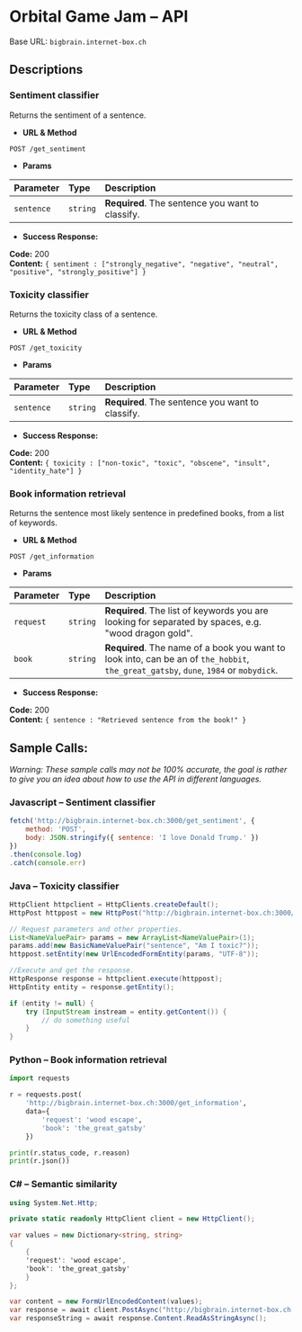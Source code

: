 # Orbital Game Jam – API
Base URL: `bigbrain.internet-box.ch`

## Descriptions
### Sentiment classifier
Returns the sentiment of a sentence.

* **URL & Method**
```http
POST /get_sentiment
```
  
*  **Params**

| Parameter | Type | Description |
| :--- | :--- | :--- |
| `sentence` | `string` | **Required**. The sentence you want to classify. |

* **Success Response:**

**Code:** 200 <br />
**Content:** `{ sentiment : ["strongly_negative", "negative", "neutral", "positive", "strongly_positive"] }`

### Toxicity classifier
Returns the toxicity class of a sentence.

* **URL & Method**
```http
POST /get_toxicity
```
  
*  **Params**

| Parameter | Type | Description |
| :--- | :--- | :--- |
| `sentence` | `string` | **Required**. The sentence you want to classify. |

* **Success Response:**

**Code:** 200 <br />
**Content:** `{ toxicity : ["non-toxic", "toxic", "obscene", "insult", "identity_hate"] }`


### Book information retrieval
Returns the sentence most likely sentence in predefined books, from a list of keywords.

* **URL & Method**
```http
POST /get_information
```
  
*  **Params**

| Parameter | Type | Description |
| :--- | :--- | :--- |
| `request` | `string` | **Required**. The list of keywords you are looking for separated by spaces, e.g. "wood dragon gold". |
| `book` | `string` | **Required**. The name of a book you want to look into, can be an of `the_hobbit`, `the_great_gatsby`, `dune`, `1984` or `mobydick`. |

* **Success Response:**

**Code:** 200 <br />
**Content:** `{ sentence : "Retrieved sentence from the book!" }`

## Sample Calls:
_Warning: These sample calls may not be 100% accurate, the goal is rather to give you an idea about how to use the API in different languages._

### Javascript – Sentiment classifier
```javascript
fetch('http://bigbrain.internet-box.ch:3000/get_sentiment', {
    method: 'POST',
    body: JSON.stringify({ sentence: 'I love Donald Trump.' })
})
.then(console.log)
.catch(console.err)
```

### Java – Toxicity classifier
```java
HttpClient httpclient = HttpClients.createDefault();
HttpPost httppost = new HttpPost("http://bigbrain.internet-box.ch:3000/get_toxicity");

// Request parameters and other properties.
List<NameValuePair> params = new ArrayList<NameValuePair>(1);
params.add(new BasicNameValuePair("sentence", "Am I toxic?"));
httppost.setEntity(new UrlEncodedFormEntity(params, "UTF-8"));

//Execute and get the response.
HttpResponse response = httpclient.execute(httppost);
HttpEntity entity = response.getEntity();

if (entity != null) {
    try (InputStream instream = entity.getContent()) {
        // do something useful
    }
}
```

### Python – Book information retrieval
```python
import requests

r = requests.post(
    'http://bigbrain.internet-box.ch:3000/get_information',
    data={
        'request': 'wood escape',
        'book': 'the_great_gatsby'
    })

print(r.status_code, r.reason)
print(r.json())
```

### C# – Semantic similarity
```csharp
using System.Net.Http;

private static readonly HttpClient client = new HttpClient();

var values = new Dictionary<string, string>
{
    {
    'request': 'wood escape',
    'book': 'the_great_gatsby'
    }
};

var content = new FormUrlEncodedContent(values);
var response = await client.PostAsync("http://bigbrain.internet-box.ch:3000/get_information", content);
var responseString = await response.Content.ReadAsStringAsync();
```
